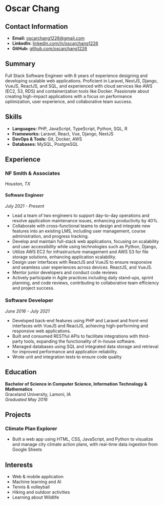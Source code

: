 # Oscar Chang

## Contact Information
- **Email:** oscarchang1226@gmail.com
- **LinkedIn:** [linkedin.com/in/oscarchang1226](https://linkedin.com/in/oscarchang1226)
- **GitHub:** [github.com/oscarchang1226](https://github.com/oscarchang1226)

## Summary
Full Stack Software Engineer with 8 years of experience designing and developing scalable web applications. Proficient in Laravel, NextJS, Django, VueJS, ReactJS, and SQL, and experienced with cloud services like AWS (EC2, S3, RDS) and containerization tools like Docker. Passionate about creating high-impact applications with a focus on performance optimization, user experience, and collaborative team success.

## Skills
- **Languages:** PHP, JavaScript, TypeScript, Python, SQL, R
- **Frameworks:** Laravel, React, Vue, Django, NextJS
- **DevOps & Tools:** Git, Docker, AWS
- **Databases:** MySQL, PostgreSQL

## Experience

### NF Smith & Associates
*Houston, TX*

#### Software Engineer
*July 2021 - Present*
- Lead a team of two engineers to support day-to-day operations and resolve application maintenance issues, enhancing productivity by 40%.
- Collaborate with cross-functional teams to design and integrate new features into an existing LMS, including user management, course administration, and progress tracking.
- Develop and maintain full-stack web applications, focusing on scalability and user accessibility while using technologies such as Python, Django, 
- Utilize AWS EC2 for infrastructure management and AWS S3 for file storage solutions, enhancing application scalability.
- Design user interfaces with ReactJS and VueJS to ensure responsive and seamless user experiences across devices.
ReactJS, and VueJS.
- Mentor junior developers and conduct code reviews
- Actively participate in Agile practices including daily stand-ups, sprint planning, and code reviews, contributing to collaborative team efficiency and project success.


### Software Developer
*June 2016 - July 2021*
- Developed back-end features using PHP and Laravel and front-end interfaces with VueJS and ReactJS, achieving high-performing and responsive web applications.
- Built and consumed RESTful APIs to facilitate integrations with third-party tools, expanding the functionality of in-house software.
- Managed databases using SQL and integrated data storage and retrieval for improved performance and application reliability.
- Wrote unit and integration tests to ensure code quality

## Education
**Bachelor of Science in Computer Science, Information Technology & Mathematics**  
Graceland University, Lamoni, IA  
*Graduated May 2016*

## Projects

### Climate Plan Explorer
- Built a web app using HTML, CSS, JavaScript, and Python to visualize and manage city climate action plans, with real-time data ingestion from Google Sheets

## Interests
- Web & mobile application
- Machine learning and AI
- Tennis & volleyball
- Hiking and outdoor activities
- Learning about Wildlife 

